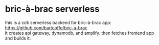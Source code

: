 
# bric-à-brac serverless

this is a cdk serverless backend for bric-à-brac app: https://github.com/bartcoffe/bric-a-brac <br/>
it creates api gateway, dynamodb, and amplify. then fetches frontend app and builds it. 